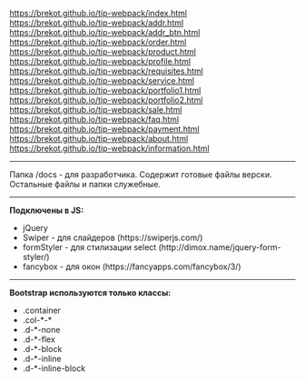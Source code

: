 https://brekot.github.io/tip-webpack/index.html<br>
https://brekot.github.io/tip-webpack/addr.html<br>
https://brekot.github.io/tip-webpack/addr_btn.html<br>
https://brekot.github.io/tip-webpack/order.html<br>
https://brekot.github.io/tip-webpack/product.html<br>
https://brekot.github.io/tip-webpack/profile.html<br>
https://brekot.github.io/tip-webpack/requisites.html<br>
https://brekot.github.io/tip-webpack/service.html<br>
https://brekot.github.io/tip-webpack/portfolio1.html<br>
https://brekot.github.io/tip-webpack/portfolio2.html<br>
https://brekot.github.io/tip-webpack/sale.html<br>
https://brekot.github.io/tip-webpack/faq.html<br>
https://brekot.github.io/tip-webpack/payment.html<br>
https://brekot.github.io/tip-webpack/about.html<br>
https://brekot.github.io/tip-webpack/information.html<br>

<hr>

Папка /docs - для разработчика. Содержит готовые файлы верски. Остальные файлы и папки служебные.

<hr>

<b>Подключены в JS:</b><br>
<ul>
    <li>jQuery</li>
    <li>Swiper - для слайдеров (https://swiperjs.com/)</li>
    <li>formStyler - для стилизации select (http://dimox.name/jquery-form-styler/)</li>
    <li>fancybox - для окон (https://fancyapps.com/fancybox/3/)</li>
</ul>

<hr>

<b>Bootstrap используются только классы:</b><br>
<ul>
    <li>.container</li>
    <li>.col-*-*</li>
    <li>.d-*-none</li>
    <li>.d-*-flex</li>
    <li>.d-*-block</li>
    <li>.d-*-inline</li>
    <li>.d-*-inline-block</li>
</ul>
